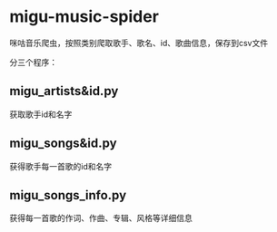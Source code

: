# migu-music-spider
咪咕音乐爬虫，按照类别爬取歌手、歌名、id、歌曲信息，保存到csv文件

分三个程序：

## migu_artists&id.py
获取歌手id和名字

## migu_songs&id.py
获得歌手每一首歌的id和名字

## migu_songs_info.py
获得每一首歌的作词、作曲、专辑、风格等详细信息
